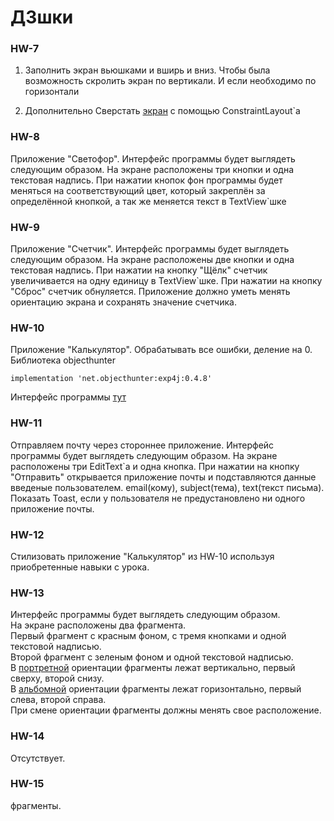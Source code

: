 # ДЗшки

### HW-7

1) Заполнить экран вьюшками и вширь и вниз.
Чтобы была возможность скролить экран по вертикали.
И если необходимо по горизонтали

2) Дополнительно
Сверстать [экран](https://riggaroo.co.za/wp-content/uploads/2017/09/constraintlayout_android_example.png) с помощью ConstraintLayout`а


### HW-8

Приложение "Светофор".
Интерфейс программы будет выглядеть следующим образом.
На экране расположены три кнопки и одна текстовая надпись.
При нажатии кнопок фон программы будет меняться на соответствующий цвет,
который закреплён за определённой кнопкой, а так же меняется текст в TextView`шке


### HW-9

Приложение "Счетчик".
Интерфейс программы будет выглядеть следующим образом.
На экране расположены две кнопки и одна текстовая надпись.
При нажатии на кнопку "Щёлк" счетчик увеличивается на одну единицу в TextView`шке.
При нажатии на кнопку "Сброс" счетчик обнуляется.
Приложение должно уметь менять ориентацию экрана и сохранять значение счетчика.


### HW-10

Приложение "Калькулятор".
Обрабатывать все ошибки, деление на 0.
Библиотека objecthunter

    implementation 'net.objecthunter:exp4j:0.4.8'

Интерфейс программы [тут](https://ibb.co/6JSpYFb)


### HW-11

Отправляем почту через стороннее приложение.
Интерфейс программы будет выглядеть следующим образом.
На экране расположены три EditText`а и одна кнопка.
При нажатии на кнопку "Отправить" открывается приложение почты
и подставляются данные введеные пользователем. email(кому), subject(тема), text(текст письма).
Показать Toast, если у пользователя не предустановлено ни одного приложение почты.


### HW-12

Стилизовать приложение "Калькулятор" из HW-10 используя приобретенные навыки с урока.


### HW-13

Интерфейс программы будет выглядеть следующим образом. <br/>
 На экране расположены два фрагмента. <br/>
 Первый фрагмент с красным фоном, с тремя кнопками и одной текстовой надписью. <br/>
 Второй фрагмент с зеленым фоном и одной текстовой надписью. <br/>
 В [портретной](https://ibb.co/C1DZ7Sy) ориентации фрагменты лежат вертикально, первый сверху, второй снизу. <br/>
 В [альбомной](https://ibb.co/RvgTHwV) ориентации фрагменты лежат горизонтально, первый слева, второй справа. <br/>
 При смене ориентации фрагменты должны менять свое расположение. <br/>


### HW-14

Отсутствует.


### HW-15

фрагменты.
